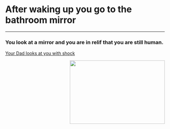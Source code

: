 # After waking up you go to the bathroom mirror
---

### You look at a mirror and you are in relif that you are still human.                

[Your Dad looks at you with shock](shock.md)

                                          
 <img src="https://github.com/fatjond0413/CYOA/assets/146867501/fd3ae7c8-2a47-42a9-8d9b-1ba9e293ccc2" width="300" img align="right" width="100" height="200">
